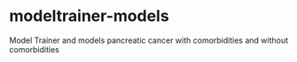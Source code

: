 # modeltrainer-models
Model Trainer and models pancreatic cancer with comorbidities and without comorbidities
